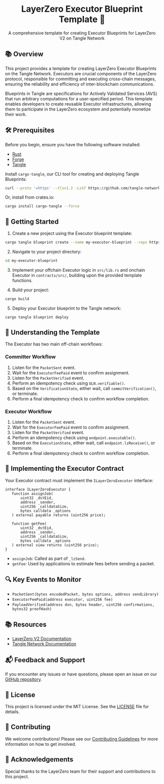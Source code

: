 # <h1 align="center">LayerZero Executor Blueprint Template 🚀</h1>

<p align="center">A comprehensive template for creating Executor Blueprints for LayerZero V2 on Tangle Network</p>

## 📚 Overview

This project provides a template for creating LayerZero Executor Blueprints on the Tangle Network. Executors are crucial components of the LayerZero protocol, responsible for committing and executing cross-chain messages, ensuring the reliability and efficiency of inter-blockchain communications.

Blueprints in Tangle are specifications for Actively Validated Services (AVS) that run arbitrary computations for a user-specified period. This template enables developers to create reusable Executor infrastructures, allowing them to participate in the LayerZero ecosystem and potentially monetize their work.

## 🛠️ Prerequisites

Before you begin, ensure you have the following software installed:

- [Rust](https://www.rust-lang.org/tools/install)
- [Forge](https://getfoundry.sh)
- [Tangle](https://github.com/tangle-network/tangle?tab=readme-ov-file#-getting-started-)

Install `cargo-tangle`, our CLI tool for creating and deploying Tangle Blueprints:

```bash
curl --proto '=https' --tlsv1.2 -LsSf https://github.com/tangle-network/gadget/releases/download/cargo-tangle-v0.1.2/cargo-tangle-installer.sh | sh
```

Or, install from crates.io:

```bash
cargo install cargo-tangle --force
```

## 🚀 Getting Started

1. Create a new project using the Executor blueprint template:

```sh
cargo tangle blueprint create --name my-executor-blueprint --repo https://github.com/tangle-network/layerzero-executor-blueprint-template
```

2. Navigate to your project directory:

```sh
cd my-executor-blueprint
```

3. Implement your offchain Executor logic in `src/lib.rs` and onchain Executor in `contracts/src/`, building upon the provided template functions.

4. Build your project:

```sh
cargo build
```

5. Deploy your Executor blueprint to the Tangle network:

```sh
cargo tangle blueprint deploy
```

## 📖 Understanding the Template

The Executor has two main off-chain workflows:

### Committer Workflow

1. Listen for the `PacketSent` event.
2. Wait for the `ExecutorFeePaid` event to confirm assignment.
3. Listen for the `PacketVerified` event.
4. Perform an idempotency check using `ULN.verifiable()`.
5. Based on the `VerificationState`, either wait, call `commitVerification()`, or terminate.
6. Perform a final idempotency check to confirm workflow completion.

### Executor Workflow

1. Listen for the `PacketSent` event.
2. Wait for the `ExecutorFeePaid` event to confirm assignment.
3. Listen for the `PacketVerified` event.
4. Perform an idempotency check using `endpoint.executable()`.
5. Based on the `ExecutionState`, either wait, call `endpoint.lzReceive()`, or terminate.
6. Perform a final idempotency check to confirm workflow completion.

## 💼 Implementing the Executor Contract

Your Executor contract must implement the `ILayerZeroExecutor` interface:

```solidity
interface ILayerZeroExecutor {
   function assignJob(
       uint32 _dstEid,
       address _sender,
       uint256 _calldataSize,
       bytes calldata _options
   ) external payable returns (uint256 price);

   function getFee(
       uint32 _dstEid,
       address _sender,
       uint256 _calldataSize,
       bytes calldata _options
   ) external view returns (uint256 price);
}
```

- `assignJob`: Called as part of `_lzSend`.
- `getFee`: Used by applications to estimate fees before sending a packet.

## 🔍 Key Events to Monitor

- `PacketSent(bytes encodedPacket, bytes options, address sendLibrary)`
- `ExecutorFeePaid(address executor, uint256 fee)`
- `PayloadVerified(address dvn, bytes header, uint256 confirmations, bytes32 proofHash)`

## 📚 Resources

- [LayerZero V2 Documentation](https://layerzero.network/docs)
- [Tangle Network Documentation](https://docs.tangle.tools)

## 📬 Feedback and Support

If you encounter any issues or have questions, please open an issue on our [GitHub repository](https://github.com/tangle-network/layerzero-executor-blueprint-template/issues).

## 📜 License

This project is licensed under the MIT License. See the [LICENSE](./LICENSE) file for details.

## 🤝 Contributing

We welcome contributions! Please see our [Contributing Guidelines](CONTRIBUTING.md) for more information on how to get involved.

## 🙏 Acknowledgements

Special thanks to the LayerZero team for their support and contributions to this project.